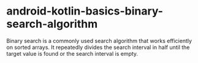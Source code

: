# android-kotlin-basics-binary-search-algorithm
Binary search is a commonly used search algorithm that works efficiently on sorted arrays. It repeatedly divides the search interval in half until the target value is found or the search interval is empty.
